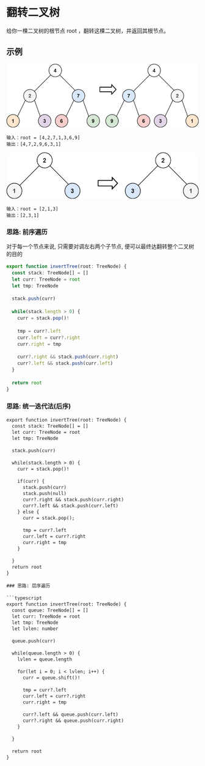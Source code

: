 # 翻转二叉树

给你一棵二叉树的根节点 root ，翻转这棵二叉树，并返回其根节点。

## 示例 

![example](../../static/img/binary-tree/invert1-tree.jpeg)

```
输入：root = [4,2,7,1,3,6,9]
输出：[4,7,2,9,6,3,1]
```

![example2](../../static/img/binary-tree/invert2-tree.jpeg)

```
输入：root = [2,1,3]
输出：[2,3,1]
```

### 思路: 前序遍历

对于每一个节点来说, 只需要对调左右两个子节点, 便可以最终达翻转整个二叉树的目的

```typescript 
export function invertTree(root: TreeNode) {
  const stack: TreeNode[] = []
  let curr: TreeNode = root 
  let tmp: TreeNode

  stack.push(curr)

  while(stack.length > 0) {
    curr = stack.pop()!
    
    tmp = curr?.left
    curr.left = curr?.right
    curr.right = tmp

    curr?.right && stack.push(curr.right)
    curr?.left && stack.push(curr.left)
  }
  
  return root
}
```

### 思路: 统一迭代法(后序)
```
export function invertTree(root: TreeNode) {
  const stack: TreeNode[] = []
  let curr: TreeNode = root 
  let tmp: TreeNode

  stack.push(curr)

  while(stack.length > 0) {
    curr = stack.pop()!

    if(curr) {
      stack.push(curr)
      stack.push(null)
      curr?.right && stack.push(curr.right)
      curr?.left && stack.push(curr.left)
    } else {
      curr = stack.pop();

      tmp = curr?.left
      curr.left = curr?.right
      curr.right = tmp
    }

  }
  return root
}

### 思路: 层序遍历

```typescript
export function invertTree(root: TreeNode) {
  const queue: TreeNode[] = []
  let curr: TreeNode = root 
  let tmp: TreeNode
  let lvlen: number 
  
  queue.push(curr)

  while(queue.length > 0) {
    lvlen = queue.length 

    for(let i = 0; i < lvlen; i++) {
      curr = queue.shift()!

      tmp = curr?.left
      curr.left = curr?.right
      curr.right = tmp

      curr?.left && queue.push(curr.left)
      curr?.right && queue.push(curr.right)
    }

  }
  
  return root
}
```
